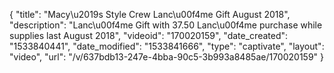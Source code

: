 {
    "title": "Macy\u2019s Style Crew Lanc\u00f4me Gift August 2018",
    "description": "Lanc\u00f4me Gift with 37.50 Lanc\u00f4me purchase while supplies last August 2018",
    "videoid": "170020159",
    "date_created": "1533840441",
    "date_modified": "1533841666",
    "type": "captivate",
    "layout": "video",
    "url": "\/v\/637bdb13-247e-4bba-90c5-3b993a8485ae\/170020159"
}